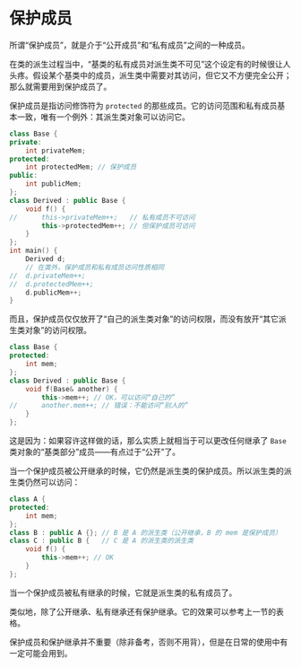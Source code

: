 # 保护成员

所谓“保护成员”，就是介于“公开成员”和“私有成员”之间的一种成员。

在类的派生过程当中，“基类的私有成员对派生类不可见”这个设定有的时候很让人头疼。假设某个基类中的成员，派生类中需要对其访问，但它又不方便完全公开；那么就需要用到保护成员了。

保护成员是指访问修饰符为 `protected` 的那些成员。它的访问范围和私有成员基本一致，唯有一个例外：其派生类对象可以访问它。
```cpp codemo(show)
class Base {
private:
    int privateMem;
protected:
    int protectedMem; // 保护成员
public:
    int publicMem;
};
class Derived : public Base {
    void f() {
//      this->privateMem++;   // 私有成员不可访问
        this->protectedMem++; // 但保护成员可访问
    }
};
int main() {
    Derived d;
    // 在类外，保护成员和私有成员访问性质相同
//  d.privateMem++;
//  d.protectedMem++;
    d.publicMem++;
}
```

而且，保护成员仅仅放开了“自己的派生类对象”的访问权限，而没有放开“其它派生类对象”的访问权限。
```cpp
class Base {
protected:
    int mem;
};
class Derived : public Base {
    void f(Base& another) {
        this->mem++; // OK，可以访问“自己的”
//      another.mem++; // 错误：不能访问“别人的”
    }
};
```

这是因为：如果容许这样做的话，那么实质上就相当于可以更改任何继承了 `Base` 类对象的“基类部分”成员——有点过于“公开”了。

当一个保护成员被公开继承的时候，它仍然是派生类的保护成员。所以派生类的派生类仍然可以访问：
```cpp
class A {
protected:
    int mem;
};
class B : public A {}; // B 是 A 的派生类（公开继承，B 的 mem 是保护成员）
class C : public B {   // C 是 A 的派生类的派生类
    void f() {
        this->mem++; // OK
    }
};
```

当一个保护成员被私有继承的时候，它就是派生类的私有成员了。

类似地，除了公开继承、私有继承还有保护继承。它的效果可以参考上一节的表格。

保护成员和保护继承并不重要（除非备考，否则不用背），但是在日常的使用中有一定可能会用到。
